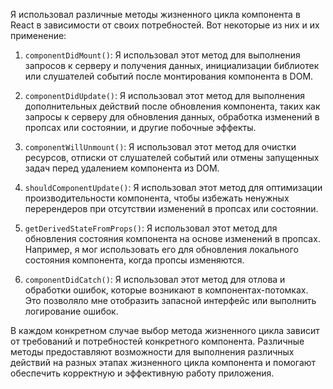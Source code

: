 Я использовал различные методы жизненного цикла компонента в React в зависимости от своих потребностей. Вот некоторые из них и их применение:

1. `componentDidMount()`: Я использовал этот метод для выполнения запросов к серверу и получения данных, инициализации библиотек или слушателей событий после монтирования компонента в DOM.

2. `componentDidUpdate()`: Я использовал этот метод для выполнения дополнительных действий после обновления компонента, таких как запросы к серверу для обновления данных, обработка изменений в пропсах или состоянии, и другие побочные эффекты.

3. `componentWillUnmount()`: Я использовал этот метод для очистки ресурсов, отписки от слушателей событий или отмены запущенных задач перед удалением компонента из DOM.

4. `shouldComponentUpdate()`: Я использовал этот метод для оптимизации производительности компонента, чтобы избежать ненужных перерендеров при отсутствии изменений в пропсах или состоянии.

5. `getDerivedStateFromProps()`: Я использовал этот метод для обновления состояния компонента на основе изменений в пропсах. Например, я мог использовать его для обновления локального состояния компонента, когда пропсы изменяются.

6. `componentDidCatch()`: Я использовал этот метод для отлова и обработки ошибок, которые возникают в компонентах-потомках. Это позволяло мне отобразить запасной интерфейс или выполнить логирование ошибок.

В каждом конкретном случае выбор метода жизненного цикла зависит от требований и потребностей конкретного компонента. Различные методы предоставляют возможности для выполнения различных действий на разных этапах жизненного цикла компонента и помогают обеспечить корректную и эффективную работу приложения.